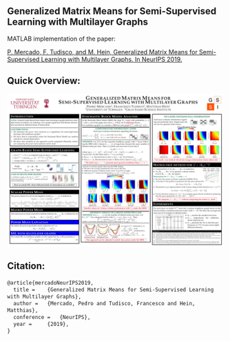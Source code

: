 ## Generalized Matrix Means for Semi-Supervised Learning with Multilayer Graphs

MATLAB implementation of the paper:

[P. Mercado, F. Tudisco, and M. Hein, Generalized Matrix Means for Semi-Supervised Learning with Multilayer Graphs. In NeurIPS 2019.](https://github.com/melopeo/PM_SSL/blob/master/PaperAndPoster/paper_Short.pdf)

## Quick Overview:
![](https://github.com/melopeo/PM_SSL/blob/master/PaperAndPoster/poster.jpg)

## Citation:
```
@article{mercadoNeurIPS2019,
  title = 	 {Generalized Matrix Means for Semi-Supervised Learning with Multilayer Graphs},
  author = 	 {Mercado, Pedro and Tudisco, Francesco and Hein, Matthias},
  conference = 	 {NeurIPS},
  year = 	 {2019},
}

```
